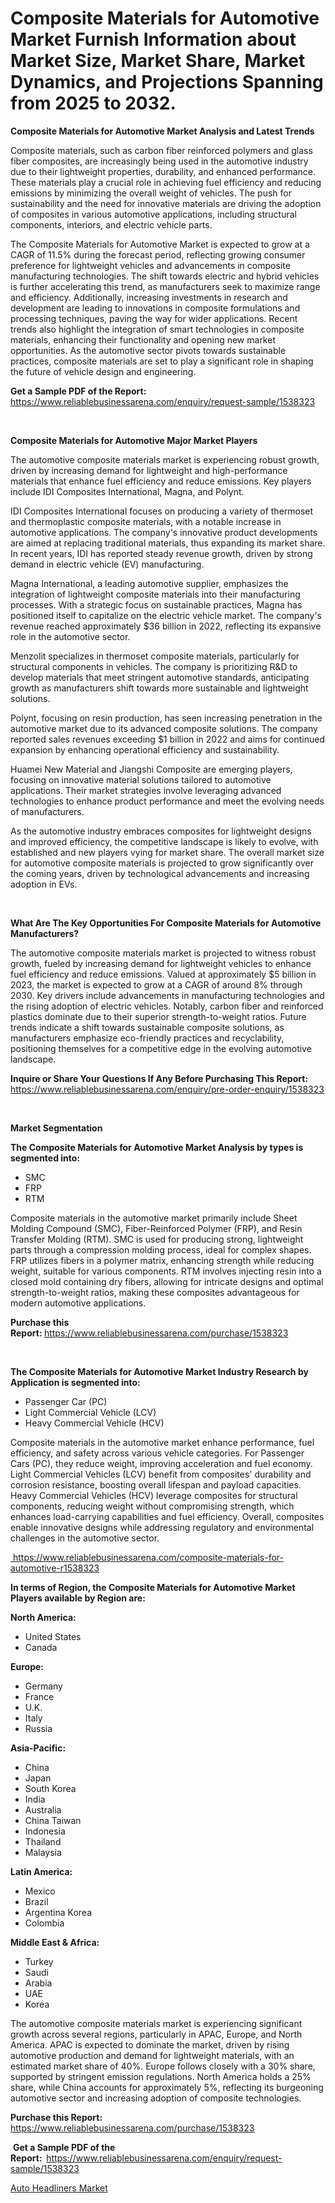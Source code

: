 <p><h1>Composite Materials for Automotive Market Furnish Information about Market Size, Market Share, Market Dynamics, and Projections Spanning from 2025 to 2032.</h1></p><p><strong>Composite Materials for Automotive Market Analysis and Latest Trends</strong></p>
<p><p>Composite materials, such as carbon fiber reinforced polymers and glass fiber composites, are increasingly being used in the automotive industry due to their lightweight properties, durability, and enhanced performance. These materials play a crucial role in achieving fuel efficiency and reducing emissions by minimizing the overall weight of vehicles. The push for sustainability and the need for innovative materials are driving the adoption of composites in various automotive applications, including structural components, interiors, and electric vehicle parts.</p><p>The Composite Materials for Automotive Market is expected to grow at a CAGR of 11.5% during the forecast period, reflecting growing consumer preference for lightweight vehicles and advancements in composite manufacturing technologies. The shift towards electric and hybrid vehicles is further accelerating this trend, as manufacturers seek to maximize range and efficiency. Additionally, increasing investments in research and development are leading to innovations in composite formulations and processing techniques, paving the way for wider applications. Recent trends also highlight the integration of smart technologies in composite materials, enhancing their functionality and opening new market opportunities. As the automotive sector pivots towards sustainable practices, composite materials are set to play a significant role in shaping the future of vehicle design and engineering.</p></p>
<p><strong>Get a Sample PDF of the Report:&nbsp;</strong> <a href="https://www.reliablebusinessarena.com/enquiry/request-sample/1538323?utm_campaign=2647&utm_medium=2&utm_source=Github&utm_content=ia&utm_term=30032025&utm_id=composite-materials-for-automotive">https://www.reliablebusinessarena.com/enquiry/request-sample/1538323</a></p>
<p>&nbsp;</p>
<p><strong>Composite Materials for Automotive Major Market Players</strong></p>
<p><p>The automotive composite materials market is experiencing robust growth, driven by increasing demand for lightweight and high-performance materials that enhance fuel efficiency and reduce emissions. Key players include IDI Composites International, Magna, and Polynt.</p><p>IDI Composites International focuses on producing a variety of thermoset and thermoplastic composite materials, with a notable increase in automotive applications. The company's innovative product developments are aimed at replacing traditional materials, thus expanding its market share. In recent years, IDI has reported steady revenue growth, driven by strong demand in electric vehicle (EV) manufacturing.</p><p>Magna International, a leading automotive supplier, emphasizes the integration of lightweight composite materials into their manufacturing processes. With a strategic focus on sustainable practices, Magna has positioned itself to capitalize on the electric vehicle market. The company's revenue reached approximately $36 billion in 2022, reflecting its expansive role in the automotive sector.</p><p>Menzolit specializes in thermoset composite materials, particularly for structural components in vehicles. The company is prioritizing R&D to develop materials that meet stringent automotive standards, anticipating growth as manufacturers shift towards more sustainable and lightweight solutions.</p><p>Polynt, focusing on resin production, has seen increasing penetration in the automotive market due to its advanced composite solutions. The company reported sales revenues exceeding $1 billion in 2022 and aims for continued expansion by enhancing operational efficiency and sustainability.</p><p>Huamei New Material and Jiangshi Composite are emerging players, focusing on innovative material solutions tailored to automotive applications. Their market strategies involve leveraging advanced technologies to enhance product performance and meet the evolving needs of manufacturers.</p><p>As the automotive industry embraces composites for lightweight designs and improved efficiency, the competitive landscape is likely to evolve, with established and new players vying for market share. The overall market size for automotive composite materials is projected to grow significantly over the coming years, driven by technological advancements and increasing adoption in EVs.</p></p>
<p>&nbsp;</p>
<p><strong>What Are The Key Opportunities For Composite Materials for Automotive Manufacturers?</strong></p>
<p><p>The automotive composite materials market is projected to witness robust growth, fueled by increasing demand for lightweight vehicles to enhance fuel efficiency and reduce emissions. Valued at approximately $5 billion in 2023, the market is expected to grow at a CAGR of around 8% through 2030. Key drivers include advancements in manufacturing technologies and the rising adoption of electric vehicles. Notably, carbon fiber and reinforced plastics dominate due to their superior strength-to-weight ratios. Future trends indicate a shift towards sustainable composite solutions, as manufacturers emphasize eco-friendly practices and recyclability, positioning themselves for a competitive edge in the evolving automotive landscape.</p></p>
<p><strong>Inquire or Share Your Questions If Any Before Purchasing This Report:</strong> <a href="https://www.reliablebusinessarena.com/enquiry/pre-order-enquiry/1538323?utm_campaign=2647&utm_medium=2&utm_source=Github&utm_content=ia&utm_term=30032025&utm_id=composite-materials-for-automotive">https://www.reliablebusinessarena.com/enquiry/pre-order-enquiry/1538323</a></p>
<p>&nbsp;</p>
<p><strong>Market Segmentation</strong></p>
<p><strong>The Composite Materials for Automotive Market Analysis by types is segmented into:</strong></p>
<p><ul><li>SMC</li><li>FRP</li><li>RTM</li></ul></p>
<p><p>Composite materials in the automotive market primarily include Sheet Molding Compound (SMC), Fiber-Reinforced Polymer (FRP), and Resin Transfer Molding (RTM). SMC is used for producing strong, lightweight parts through a compression molding process, ideal for complex shapes. FRP utilizes fibers in a polymer matrix, enhancing strength while reducing weight, suitable for various components. RTM involves injecting resin into a closed mold containing dry fibers, allowing for intricate designs and optimal strength-to-weight ratios, making these composites advantageous for modern automotive applications.</p></p>
<p><strong>Purchase this Report:&nbsp;</strong><a href="https://www.reliablebusinessarena.com/purchase/1538323?utm_campaign=2647&utm_medium=2&utm_source=Github&utm_content=ia&utm_term=30032025&utm_id=composite-materials-for-automotive">https://www.reliablebusinessarena.com/purchase/1538323</a></p>
<p>&nbsp;</p>
<p><strong>The Composite Materials for Automotive Market Industry Research by Application is segmented into:</strong></p>
<p><ul><li>Passenger Car (PC)</li><li>Light Commercial Vehicle (LCV)</li><li>Heavy Commercial Vehicle (HCV)</li></ul></p>
<p><p>Composite materials in the automotive market enhance performance, fuel efficiency, and safety across various vehicle categories. For Passenger Cars (PC), they reduce weight, improving acceleration and fuel economy. Light Commercial Vehicles (LCV) benefit from composites' durability and corrosion resistance, boosting overall lifespan and payload capacities. Heavy Commercial Vehicles (HCV) leverage composites for structural components, reducing weight without compromising strength, which enhances load-carrying capabilities and fuel efficiency. Overall, composites enable innovative designs while addressing regulatory and environmental challenges in the automotive sector.</p></p>
<p><a href="https://www.reliablebusinessarena.com/composite-materials-for-automotive-r1538323?utm_campaign=2647&utm_medium=2&utm_source=Github&utm_content=ia&utm_term=30032025&utm_id=composite-materials-for-automotive">&nbsp;https://www.reliablebusinessarena.com/composite-materials-for-automotive-r1538323</a></p>
<p><strong>In terms of Region, the Composite Materials for Automotive Market Players available by Region are:</strong></p>
<p>
    <p> <strong> North America: </strong>
        <ul>
            <li>United States</li>
            <li>Canada</li>
        </ul>
        </p> 
    <p> <strong> Europe: </strong>
        <ul>
            <li>Germany</li>
            <li>France</li>
            <li>U.K.</li>
            <li>Italy</li>
            <li>Russia</li>
        </ul>
        </p> 
    <p> <strong> Asia-Pacific: </strong>
        <ul>
            <li>China</li>
            <li>Japan</li>
            <li>South Korea</li>
            <li>India</li>
            <li>Australia</li>
            <li>China Taiwan</li>
            <li>Indonesia</li>
            <li>Thailand</li>
            <li>Malaysia</li>
        </ul>
        </p> 
    <p> <strong> Latin America: </strong>
        <ul>
            <li>Mexico</li>
            <li>Brazil</li>
            <li>Argentina Korea</li>
            <li>Colombia</li>
        </ul>
        </p> 
    <p> <strong> Middle East & Africa: </strong>
        <ul>
            <li>Turkey</li>
            <li>Saudi</li>
            <li>Arabia</li>
            <li>UAE</li>
            <li>Korea</li>
        </ul>
    </p>
    </p>
<p><p>The automotive composite materials market is experiencing significant growth across several regions, particularly in APAC, Europe, and North America. APAC is expected to dominate the market, driven by rising automotive production and demand for lightweight materials, with an estimated market share of 40%. Europe follows closely with a 30% share, supported by stringent emission regulations. North America holds a 25% share, while China accounts for approximately 5%, reflecting its burgeoning automotive sector and increasing adoption of composite technologies.</p></p>
<p><strong>Purchase this Report: </strong><a href="https://www.reliablebusinessarena.com/purchase/1538323?utm_campaign=2647&utm_medium=2&utm_source=Github&utm_content=ia&utm_term=30032025&utm_id=composite-materials-for-automotive">https://www.reliablebusinessarena.com/purchase/1538323</a></p>
<p>&nbsp;<strong>Get a Sample PDF of the Report:&nbsp;&nbsp;</strong><a href="https://www.reliablebusinessarena.com/enquiry/request-sample/1538323?utm_campaign=2647&utm_medium=2&utm_source=Github&utm_content=ia&utm_term=30032025&utm_id=composite-materials-for-automotive">https://www.reliablebusinessarena.com/enquiry/request-sample/1538323</a></p>
<p><strong></strong></p>
<p><p><a href="https://github.com/curinbucan9/Market-Research-Report-List-1/blob/main/auto-headliners-market.md?utm_campaign=2647&utm_medium=2&utm_source=Github&utm_content=ia&utm_term=30032025&utm_id=composite-materials-for-automotive">Auto Headliners Market</a></p></p>